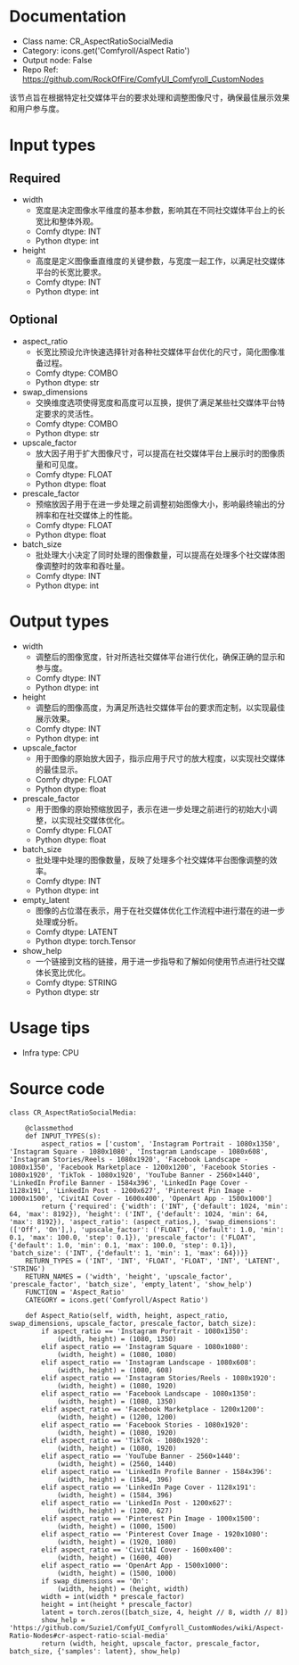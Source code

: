 # Documentation
- Class name: CR_AspectRatioSocialMedia
- Category: icons.get('Comfyroll/Aspect Ratio')
- Output node: False
- Repo Ref: https://github.com/RockOfFire/ComfyUI_Comfyroll_CustomNodes

该节点旨在根据特定社交媒体平台的要求处理和调整图像尺寸，确保最佳展示效果和用户参与度。

# Input types
## Required
- width
    - 宽度是决定图像水平维度的基本参数，影响其在不同社交媒体平台上的长宽比和整体外观。
    - Comfy dtype: INT
    - Python dtype: int
- height
    - 高度是定义图像垂直维度的关键参数，与宽度一起工作，以满足社交媒体平台的长宽比要求。
    - Comfy dtype: INT
    - Python dtype: int
## Optional
- aspect_ratio
    - 长宽比预设允许快速选择针对各种社交媒体平台优化的尺寸，简化图像准备过程。
    - Comfy dtype: COMBO
    - Python dtype: str
- swap_dimensions
    - 交换维度选项使得宽度和高度可以互换，提供了满足某些社交媒体平台特定要求的灵活性。
    - Comfy dtype: COMBO
    - Python dtype: str
- upscale_factor
    - 放大因子用于扩大图像尺寸，可以提高在社交媒体平台上展示时的图像质量和可见度。
    - Comfy dtype: FLOAT
    - Python dtype: float
- prescale_factor
    - 预缩放因子用于在进一步处理之前调整初始图像大小，影响最终输出的分辨率和在社交媒体上的性能。
    - Comfy dtype: FLOAT
    - Python dtype: float
- batch_size
    - 批处理大小决定了同时处理的图像数量，可以提高在处理多个社交媒体图像调整时的效率和吞吐量。
    - Comfy dtype: INT
    - Python dtype: int

# Output types
- width
    - 调整后的图像宽度，针对所选社交媒体平台进行优化，确保正确的显示和参与度。
    - Comfy dtype: INT
    - Python dtype: int
- height
    - 调整后的图像高度，为满足所选社交媒体平台的要求而定制，以实现最佳展示效果。
    - Comfy dtype: INT
    - Python dtype: int
- upscale_factor
    - 用于图像的原始放大因子，指示应用于尺寸的放大程度，以实现社交媒体的最佳显示。
    - Comfy dtype: FLOAT
    - Python dtype: float
- prescale_factor
    - 用于图像的原始预缩放因子，表示在进一步处理之前进行的初始大小调整，以实现社交媒体优化。
    - Comfy dtype: FLOAT
    - Python dtype: float
- batch_size
    - 批处理中处理的图像数量，反映了处理多个社交媒体平台图像调整的效率。
    - Comfy dtype: INT
    - Python dtype: int
- empty_latent
    - 图像的占位潜在表示，用于在社交媒体优化工作流程中进行潜在的进一步处理或分析。
    - Comfy dtype: LATENT
    - Python dtype: torch.Tensor
- show_help
    - 一个链接到文档的链接，用于进一步指导和了解如何使用节点进行社交媒体长宽比优化。
    - Comfy dtype: STRING
    - Python dtype: str

# Usage tips
- Infra type: CPU

# Source code
```
class CR_AspectRatioSocialMedia:

    @classmethod
    def INPUT_TYPES(s):
        aspect_ratios = ['custom', 'Instagram Portrait - 1080x1350', 'Instagram Square - 1080x1080', 'Instagram Landscape - 1080x608', 'Instagram Stories/Reels - 1080x1920', 'Facebook Landscape - 1080x1350', 'Facebook Marketplace - 1200x1200', 'Facebook Stories - 1080x1920', 'TikTok - 1080x1920', 'YouTube Banner - 2560×1440', 'LinkedIn Profile Banner - 1584x396', 'LinkedIn Page Cover - 1128x191', 'LinkedIn Post - 1200x627', 'Pinterest Pin Image - 1000x1500', 'CivitAI Cover - 1600x400', 'OpenArt App - 1500x1000']
        return {'required': {'width': ('INT', {'default': 1024, 'min': 64, 'max': 8192}), 'height': ('INT', {'default': 1024, 'min': 64, 'max': 8192}), 'aspect_ratio': (aspect_ratios,), 'swap_dimensions': (['Off', 'On'],), 'upscale_factor': ('FLOAT', {'default': 1.0, 'min': 0.1, 'max': 100.0, 'step': 0.1}), 'prescale_factor': ('FLOAT', {'default': 1.0, 'min': 0.1, 'max': 100.0, 'step': 0.1}), 'batch_size': ('INT', {'default': 1, 'min': 1, 'max': 64})}}
    RETURN_TYPES = ('INT', 'INT', 'FLOAT', 'FLOAT', 'INT', 'LATENT', 'STRING')
    RETURN_NAMES = ('width', 'height', 'upscale_factor', 'prescale_factor', 'batch_size', 'empty_latent', 'show_help')
    FUNCTION = 'Aspect_Ratio'
    CATEGORY = icons.get('Comfyroll/Aspect Ratio')

    def Aspect_Ratio(self, width, height, aspect_ratio, swap_dimensions, upscale_factor, prescale_factor, batch_size):
        if aspect_ratio == 'Instagram Portrait - 1080x1350':
            (width, height) = (1080, 1350)
        elif aspect_ratio == 'Instagram Square - 1080x1080':
            (width, height) = (1080, 1080)
        elif aspect_ratio == 'Instagram Landscape - 1080x608':
            (width, height) = (1080, 608)
        elif aspect_ratio == 'Instagram Stories/Reels - 1080x1920':
            (width, height) = (1080, 1920)
        elif aspect_ratio == 'Facebook Landscape - 1080x1350':
            (width, height) = (1080, 1350)
        elif aspect_ratio == 'Facebook Marketplace - 1200x1200':
            (width, height) = (1200, 1200)
        elif aspect_ratio == 'Facebook Stories - 1080x1920':
            (width, height) = (1080, 1920)
        elif aspect_ratio == 'TikTok - 1080x1920':
            (width, height) = (1080, 1920)
        elif aspect_ratio == 'YouTube Banner - 2560×1440':
            (width, height) = (2560, 1440)
        elif aspect_ratio == 'LinkedIn Profile Banner - 1584x396':
            (width, height) = (1584, 396)
        elif aspect_ratio == 'LinkedIn Page Cover - 1128x191':
            (width, height) = (1584, 396)
        elif aspect_ratio == 'LinkedIn Post - 1200x627':
            (width, height) = (1200, 627)
        elif aspect_ratio == 'Pinterest Pin Image - 1000x1500':
            (width, height) = (1000, 1500)
        elif aspect_ratio == 'Pinterest Cover Image - 1920x1080':
            (width, height) = (1920, 1080)
        elif aspect_ratio == 'CivitAI Cover - 1600x400':
            (width, height) = (1600, 400)
        elif aspect_ratio == 'OpenArt App - 1500x1000':
            (width, height) = (1500, 1000)
        if swap_dimensions == 'On':
            (width, height) = (height, width)
        width = int(width * prescale_factor)
        height = int(height * prescale_factor)
        latent = torch.zeros([batch_size, 4, height // 8, width // 8])
        show_help = 'https://github.com/Suzie1/ComfyUI_Comfyroll_CustomNodes/wiki/Aspect-Ratio-Nodes#cr-aspect-ratio-scial-media'
        return (width, height, upscale_factor, prescale_factor, batch_size, {'samples': latent}, show_help)
```